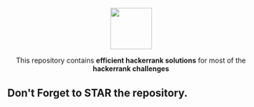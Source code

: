 <p align="center">
   <a align="center" href="https://www.hackerrank.com/Kanahaiya">
       <img height=85 src="https://d3keuzeb2crhkn.cloudfront.net/hackerrank/assets/styleguide/logo_wordmark-f5c5eb61ab0a154c3ed9eda24d0b9e31.svg">
   </a>
 <p/>

<p align="center">
   This repository contains <b>efficient hackerrank solutions</b> for most of the <b>hackerrank challenges</b>
<p/>

Don't Forget to STAR the repository.
---
